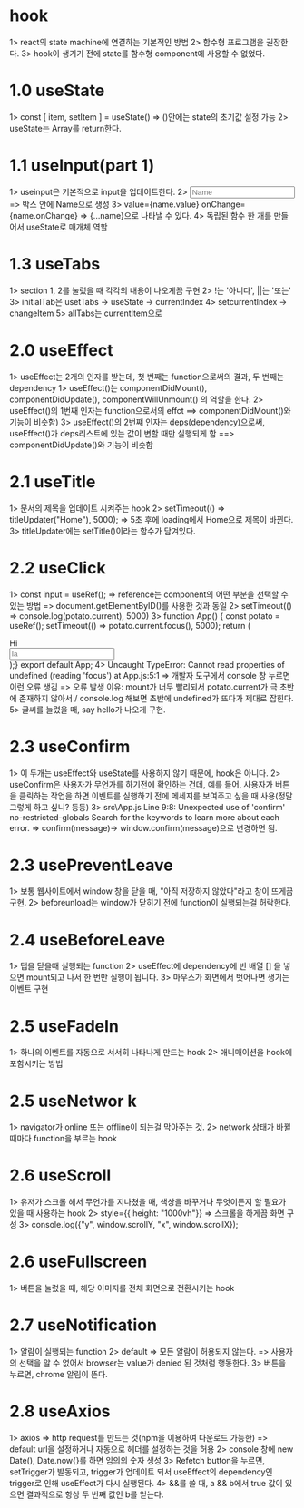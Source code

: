 # hook
1> react의 state machine에 연결하는 기본적인 방법
2> 함수형 프로그램을 권장한다.
3> hook이 생기기 전에 state를 함수형 component에 사용할 수 없었다. 

# 1.0 useState
1>  const [ item, setItem ] = useState()
    => ()안에는 state의 초기값 설정 가능
2> useState는 Array를 return한다.

# 1.1 useInput(part 1)
1> useinput은 기본적으로 input을 업데이트한다.
2> <input placeholder="Name" /> => 박스 안에 Name으로 생성
3> value={name.value} onChange={name.onChange} => {...name}으로 나타낼 수 있다.
4> 독립된 함수 한 개를 만들어서 useState로 매개체 역할

# 1.3 useTabs
1> section 1, 2를 눌렀을 때 각각의 내용이 나오게끔 구현
2> !는 '아니다', ||는 '또는' 
3> initialTab은 usetTabs -> useState -> currentIndex
4> setcurrentIndex -> changeItem
5> allTabs는 currentItem으로

# 2.0 useEffect
1> useEffect는 2개의 인자를 받는데, 첫 번째는 function으로써의 결과, 두 번째는 dependency
1> useEffect()는 componentDidMount(), componentDidUpdate(), componentWillUnmount() 의 역할을 한다.
2> useEffect()의 1번째 인자는 function으로서의 effct ==> componentDidMount()와 기능이 비슷함)
3> useEffect()의 2번쨰 인자는 deps(dependency)으로써, useEffect()가 deps리스트에 있는 값이 변할 때만 실행되게 함 ==> componentDidUpdate()와 기능이 비슷함

# 2.1 useTitle
1> 문서의 제목을 업데이트 시켜주는 hook
2> setTimeout(() => titleUpdater("Home"), 5000);
    => 5초 후에 loading에서 Home으로 제목이 바뀐다.
3> titleUpdater에는 setTitle()이라는 함수가 담겨있다.

# 2.2 useClick
1> const input = useRef();
    => reference는 component의 어떤 부분을 선택할 수 있는 방법
    => document.getElementByID()를 사용한 것과 동일
2> setTimeout(() => console.log(potato.current), 5000)
3> function App() {
    const potato = useRef();
    setTimeout(() => potato.current.focus(), 5000);
    return (
        <div className="App">
            <div>Hi</div>
            <input ref={potato} placeholder="la" />
        </div> );}
   export default App;
4> Uncaught TypeError: Cannot read properties of undefined (reading 'focus') at App.js:5:1
    => 개발자 도구에서 console 창 누르면 이런 오류 생김 
    => 오류 발생 이유: mount가 너무 빨리되서 potato.current가 극 초반에 존재하지 않아서 / console.log 해보면 초반에 undefined가 뜨다가 제대로 잡힌다.
5> 글씨를 눌렀을 때, say hello가 나오게 구현.

# 2.3 useConfirm 
1> 이 두개는 useEffect와 useState를 사용하지 않기 때문에, hook은 아니다.
2> useConfirm은 사용자가 무언가를 하기전에 확인하는 건데, 예를 들어, 사용자가 버튼을 클릭하는 작업을 하면 이벤트를 실행하기 전에 메세지를 보여주고 싶을 때 사용(정말 그렇게 하고 싶니? 등등)
3>  src\App.js
    Line 9:8:  Unexpected use of 'confirm'  no-restricted-globals
    Search for the keywords to learn more about each error.
    => confirm(message)-> window.confirm(message)으로 변경하면 됨.

# 2.3 usePreventLeave
1> 보통 웹사이트에서 window 창을 닫을 때, "아직 저장하지 않았다"라고 창이 뜨게끔 구현.
2> beforeunload는 window가 닫히기 전에 function이 실행되는걸 허락한다.

# 2.4 useBeforeLeave
1> 탭을 닫을때 실행되는 function
2> useEffect에 dependency에 빈 배열 [] 을 넣으면 mount되고 나서 한 번만 실행이 됩니다.
3> 마우스가 화면에서 벗어나면 생기는 이벤트 구현

# 2.5 useFadeIn
1> 하나의 이벤트를 자동으로 서서히 나타나게 만드는 hook
2> 애니매이션을 hook에 포함시키는 방법

# 2.5 useNetwor k
1> navigator가 online 또는 offline이 되는걸 막아주는 것.
2> network 상태가 바뀔 때마다 function을 부르는 hook

# 2.6 useScroll
1> 유저가 스크롤 해서 무언가를 지나쳤을 때, 색상을 바꾸거나 무엇이든지 할 필요가 있을 때 사용하는 hook
2> style={{ height: "1000vh"}} => 스크롤을 하게끔 화면 구성
3> console.log({"y", window.scrollY, "x", window.scrollX});

# 2.6 useFullscreen
1> 버튼을 눌렀을 때, 해당 이미지를 전체 화면으로 전환시키는 hook

# 2.7 useNotification
1> 알람이 실행되는 function
2> default => 모든 알람이 허용되지 않는다. => 사용자의 선택을 알 수 없어서 browser는 value가 denied 된 것처럼 행동한다.
3> 버튼을 누르면, chrome 알림이 뜬다.

# 2.8 useAxios
1> axios 
    => http request를 만드는 것(npm을 이용하여 다운로드 가능한)
    => default url을 설정하거나 자동으로 헤더를 설정하는 것을 허용
2> console 창에 new Date(), Date.now{}를 하면 임의의 숫자 생성
3> Refetch button을 누르면, setTrigger가 발동되고, trigger가 업데이트 되서 useEffect의 dependency인 trigger로 인해 useEffect가 다시 실행된다.
4> &&를 쓸 때, a && b에서 true 값이 있으면 결과적으로 항상 두 번째 값인 b를 얻는다.
